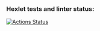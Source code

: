 ### Hexlet tests and linter status:
[![Actions Status](https://github.com/Nelect96/qa-engineer-project-84/workflows/hexlet-check/badge.svg)](https://github.com/Nelect96/qa-engineer-project-84/actions)